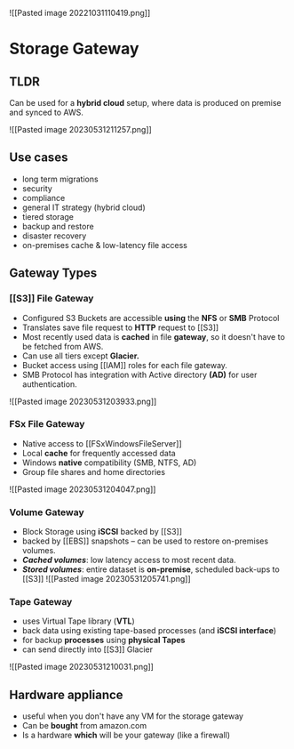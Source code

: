 ![[Pasted image 20221031110419.png]]
# Storage Gateway

## TLDR
Can be used for a **hybrid cloud** setup, where data is produced on premise and synced to AWS.

![[Pasted image 20230531211257.png]]

## Use cases
- long term migrations
- security
- compliance
- general IT strategy (hybrid cloud)
- tiered storage
- backup and restore
- disaster recovery
- on-premises cache & low-latency file access

## Gateway Types

### [[S3]] File Gateway
- Configured S3 Buckets are accessible **using** the **NFS** or **SMB** Protocol
- Translates save file request to **HTTP**  request to [[S3]]
- Most recently used data is **cached** in file **gateway**, so it doesn't have to be fetched from AWS.
- Can use all tiers except **Glacier.**
- Bucket access using [[IAM]] roles for each file gateway.
- SMB Protocol has integration with Active directory **(AD)** for user authentication.

![[Pasted image 20230531203933.png]]

### FSx File Gateway
- Native access to [[FSxWindowsFileServer]]
- Local **cache** for frequently accessed data
- Windows **native** compatibility (SMB, NTFS, AD)
- Group file shares and home directories

![[Pasted image 20230531204047.png]]

### Volume Gateway
- Block Storage using **iSCSI**  backed by [[S3]]
- backed by [[EBS]] snapshots – can be used to restore on-premises volumes.
- ***Cached volumes***: low latency access to most recent data.
- ***Stored volumes***: entire dataset is **on-premise**, scheduled back-ups to [[S3]]
![[Pasted image 20230531205741.png]]

### Tape Gateway
- uses Virtual Tape library (**VTL**) 
- back data using existing tape-based processes (and **iSCSI interface**)
- for backup **processes** using **physical Tapes**
- can send directly into [[S3]] Glacier

![[Pasted image 20230531210031.png]]

## Hardware appliance
- useful when you don't have any VM for the storage gateway
- Can be **bought** from amazon.com
- Is a hardware **which** will be your gateway (like a firewall)
